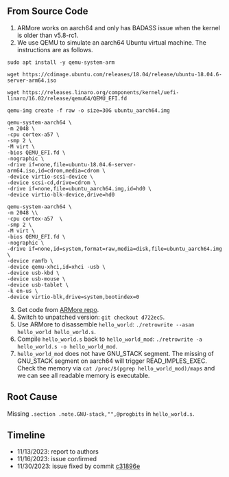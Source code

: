 ## From Source Code

1. ARMore works on aarch64 and only has BADASS issue when the kernel is older than v5.8-rc1.
2. We use QEMU to simulate an aarch64 Ubuntu virtual machine. The instructions are as follows.
```
sudo apt install -y qemu-system-arm

wget https://cdimage.ubuntu.com/releases/18.04/release/ubuntu-18.04.6-server-arm64.iso

wget https://releases.linaro.org/components/kernel/uefi-linaro/16.02/release/qemu64/QEMU_EFI.fd

qemu-img create -f raw -o size=30G ubuntu_aarch64.img

qemu-system-aarch64 \
-m 2048 \
-cpu cortex-a57 \
-smp 2 \
-M virt \
-bios QEMU_EFI.fd \
-nographic \
-drive if=none,file=ubuntu-18.04.6-server-arm64.iso,id=cdrom,media=cdrom \
-device virtio-scsi-device \
-device scsi-cd,drive=cdrom \
-drive if=none,file=ubuntu_aarch64.img,id=hd0 \
-device virtio-blk-device,drive=hd0

qemu-system-aarch64 \
-m 2048 \\
-cpu cortex-a57  \
-smp 2 \
-M virt \
-bios QEMU_EFI.fd \
-nographic \
-drive if=none,id=system,format=raw,media=disk,file=ubuntu_aarch64.img \
-device ramfb \
-device qemu-xhci,id=xhci -usb \
-device usb-kbd \
-device usb-mouse \
-device usb-tablet \
-k en-us \
-device virtio-blk,drive=system,bootindex=0
```

3. Get code from [ARMore repo](https://github.com/HexHive/retrowrite.git).
4. Switch to unpatched version: `git checkout d722ec5`.
5. Use ARMore to disassemble `hello_world`: `./retrowrite --asan hello_world hello_world.s`.
6. Compile `hello_world.s` back to `hello_world_mod`: `./retrowrite -a hello_world.s -o hello_world_mod`.
7. `hello_world_mod` does not have GNU_STACK segment. The missing of GNU_STACK segment on aarch64 will trigger READ_IMPLES_EXEC. Check the memory via `cat /proc/$(pgrep hello_world_mod)/maps` and we can see all readable memory is executable.

## Root Cause

Missing `.section .note.GNU-stack,"",@progbits` in `hello_world.s`.

## Timeline

* 11/13/2023: report to authors
* 11/16/2023: issue confirmed
* 11/30/2023: issue fixed by commit [c31896e](https://github.com/HexHive/retrowrite/commit/ef4e541ac47fd032d30148fc61dfe48e94d5cd19)